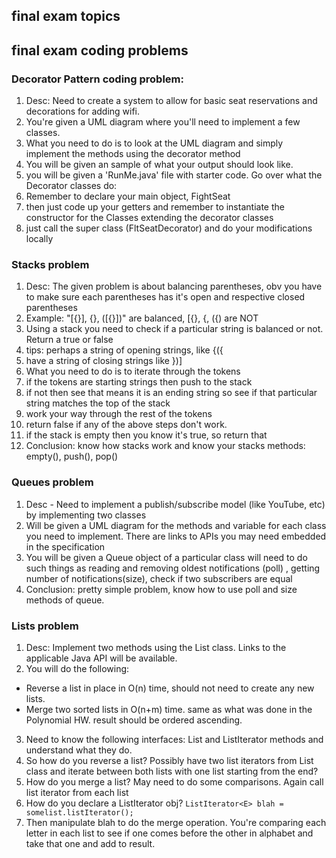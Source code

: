 ## final exam topics



## final exam coding problems

### Decorator Pattern coding problem:
1) Desc: Need to create a system to allow for basic seat reservations and decorations for adding wifi.
2) You're given a UML diagram where you'll need to implement a few classes.  
3) What you need to do is to look at the UML diagram and simply implement the methods using the decorator method
4) You will be given an sample of what your output should look like.
5) you will be given a 'RunMe.java' file with starter code.
Go over what the Decorator classes do:
1) Remember to declare your main object, FightSeat
2) then just code up your getters and remember to instantiate the constructor for the Classes extending the decorator classes
1) just call the super class (FltSeatDecorator) and do your modifications locally

### Stacks problem
1) Desc: The given problem is about balancing parentheses, obv you have to make sure each parentheses has it's open and respective closed parentheses
2) Example: "[{}], {}, ([{}])" are balanced, [{}, {, ({) are NOT
3) Using a stack you need to check if a particular string is balanced or not.  Return a true or false
4) tips: perhaps a string of opening strings, like {({
5) have a string of closing strings like })]
6) What you need to do is to iterate through the tokens
7) if the tokens are starting strings then push to the stack
8) if not then see that means it is an ending string so see if that particular string matches the top of the stack
9) work your way through the rest of the tokens
10) return false if any of the above steps don't work.
11) if the stack is empty then you know it's true, so return that
12) Conclusion: know how stacks work and know your stacks methods: empty(), push(), pop()

### Queues problem
1) Desc - Need to implement a publish/subscribe model (like YouTube, etc) by implementing two classes 
2) Will be given a UML diagram for the methods and variable for each class you need to implement.  There are links to APIs you may need embedded in the specification
3) You will be given a Queue object of a particular class will need to do such things as reading and removing oldest notifications (poll) , getting number of notifications(size),
check if two subscribers are equal
4) Conclusion: pretty simple problem, know how to use poll and size methods of queue.

### Lists problem
1) Desc:  Implement two methods using the List class. Links to the applicable Java API will be available.
2) You will do the following:
- Reverse a list in place in O(n) time, should not need to create any new lists.
- Merge two sorted lists in O(n+m) time. same as what was done in the Polynomial HW. result should be ordered ascending.
3) Need to know the following interfaces: List and ListIterator methods and understand what they do.  
3) So how do you reverse a list?  Possibly have two list iterators from List class and iterate between both lists with one list starting from the end?
4) How do you merge a list?  May need to do some comparisons.  Again call list iterator from each list 
5) How do you declare a ListIterator obj? `ListIterator<E> blah = somelist.listIterator();`
6) Then manipulate blah to do the merge operation. You're comparing each letter in each list to see if one comes before the other in alphabet and take that one and add to result.
